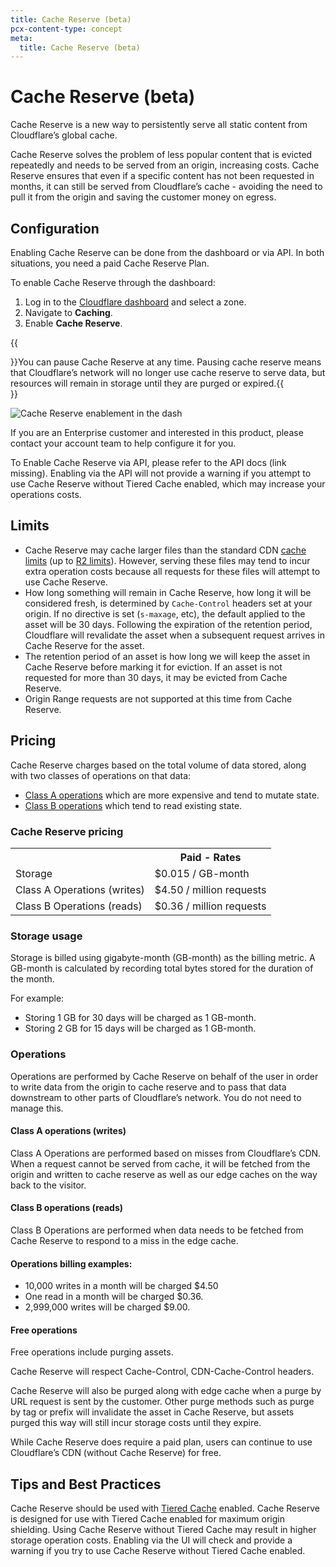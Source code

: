 ```yaml
---
title: Cache Reserve (beta)
pcx-content-type: concept
meta:
  title: Cache Reserve (beta)
---
```


# Cache Reserve (beta)

Cache Reserve is a new way to persistently serve all static content from Cloudflare’s global cache. 

Cache Reserve solves the problem of less popular content that is evicted repeatedly and needs to be served from an origin, increasing costs. Cache Reserve ensures that even if a specific content has not been requested in months, it can still be served from Cloudflare’s cache - avoiding the need to pull it from the origin and saving the customer money on egress. 

## Configuration

Enabling Cache Reserve can be done from the dashboard or via API. In both situations, you need a paid Cache Reserve Plan.

To enable Cache Reserve through the dashboard:

1.  Log in to the [Cloudflare dashboard](https://dash.cloudflare.com/login) and select a zone.
2.  Navigate to **Caching**.
3.  Enable **Cache Reserve**.

{{<Aside type="note" header="Note">}}You can pause Cache Reserve at any time. Pausing cache reserve means that Cloudflare’s network will no longer use cache reserve to serve data, but resources will remain in storage until they are purged or expired.{{</Aside>}}

![Cache Reserve enablement in the dash](/cache/static/images/cache-reserve-dash.png)

If you are an Enterprise customer and interested in this product, please contact your account team to help configure it for you.

To Enable Cache Reserve via API, please refer to the API docs (link missing). Enabling via the API will not provide a warning if you attempt to use Cache Reserve without Tiered Cache enabled, which may increase your operations costs.

## Limits

- Cache Reserve may cache larger files than the standard CDN [cache limits](https://developers.cloudflare.com/cache/about/default-cache-behavior/#customization-options-and-limitations) (up to [R2 limits](https://developers.cloudflare.com/r2/platform/limits/)). However, serving these files may tend to incur extra operation costs because all requests for these files will attempt to use Cache Reserve.
- How long something will remain in Cache Reserve, how long it will be considered fresh, is determined by `Cache-Control` headers set at your origin. If no directive is set (`s-maxage`, etc), the default applied to the asset will be 30 days. Following the expiration of the retention period, Cloudflare will revalidate the asset when a subsequent request arrives in Cache Reserve for the asset.
- The retention period of an asset is how long we will keep the asset in Cache Reserve before marking it for eviction. If an asset is not requested for more than 30 days, it may be evicted from Cache Reserve.
- Origin Range requests are not supported at this time from Cache Reserve.

## Pricing

Cache Reserve charges based on the total volume of data stored, along with two classes of operations on that data:

- [Class A operations](https://developers.cloudflare.com/r2/platform/pricing/#class-a-operations) which are more expensive and tend to mutate state.
- [Class B operations](https://developers.cloudflare.com/r2/platform/pricing/#class-b-operations) which tend to read existing state.

### Cache Reserve pricing

<table>
  <tbody>
    <th></th>
    <th>Paid - Rates</th>
    <tr>
      <td>Storage</td>
      <td>$0.015 / GB-month</td>
    </tr>
    <tr>
      <td>Class A Operations (writes)</td>
      <td>$4.50 / million requests</td>
    </tr>
    <tr>
      <td>Class B Operations (reads)</td>
      <td>$0.36 / million requests</td>
    </tr>
  </tbody>
</table>

### Storage usage

Storage is billed using gigabyte-month (GB-month) as the billing metric. A GB-month is calculated by recording total bytes stored for the duration of the month.

For example:
- Storing 1 GB for 30 days will be charged as 1 GB-month.
- Storing 2 GB for 15 days will be charged as 1 GB-month.

### Operations

Operations are performed by Cache Reserve on behalf of the user in order to write data from the origin to cache reserve and to pass that data downstream to other parts of Cloudflare’s network. You do not need to manage this.

#### Class A operations (writes)

Class A Operations are performed based on misses from Cloudflare’s CDN. When a request cannot be served from cache, it will be fetched from the origin and written to cache reserve as well as our edge caches on the way back to the visitor. 

#### Class B operations (reads)

Class B Operations are performed when data needs to be fetched from Cache Reserve to respond to a miss in the edge cache. 

#### Operations billing examples:

- 10,000 writes in a month will be charged $4.50
- One read in a month will be charged $0.36.
- 2,999,000 writes will be charged $9.00.

#### Free operations

Free operations include purging assets.

Cache Reserve will respect Cache-Control, CDN-Cache-Control headers.

Cache Reserve will also be purged along with edge cache when a purge by URL request is sent by the customer. Other purge methods such as purge by tag or prefix will invalidate the asset in Cache Reserve, but assets purged this way will still incur storage costs until they expire.

While Cache Reserve does require a paid plan, users can continue to use Cloudflare’s CDN (without Cache Reserve) for free. 

## Tips and Best Practices

Cache Reserve should be used with [Tiered Cache](https://developers.cloudflare.com/cache/about/tiered-cache/) enabled. Cache Reserve is designed for use with Tiered Cache enabled for maximum origin shielding. Using Cache Reserve without Tiered Cache may result in higher storage operation costs. Enabling via the UI will check and provide a warning if you try to use Cache Reserve without Tiered Cache enabled. 